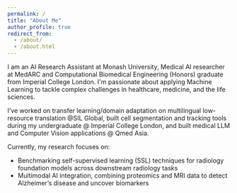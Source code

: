 ```yaml
---
permalink: /
title: "About Me"
author_profile: true
redirect_from: 
  - /about/
  - /about.html
---
```


I am an AI Research Assistant at Monash University, Medical AI researcher at MedARC and Computational Biomedical Engineering (Honors) graduate from Imperial College London. I'm passionate about applying Machine Learning to tackle complex challenges in healthcare, medicine, and the life sciences.

I’ve worked on transfer learning/domain adaptation on multilingual low-resource translation @SIL Global, built cell segmentation and tracking tools during my undergraduate @ Imperial College London, and built medical LLM and Computer Vision applications @ Qmed Asia.

Currently, my research focuses on:
- Benchmarking self-supervised learning (SSL) techniques for radiology foundation models across downstream radiology tasks
- Multimodal AI integration, combining proteomics and MRI data to detect Alzheimer’s disease and uncover biomarkers


